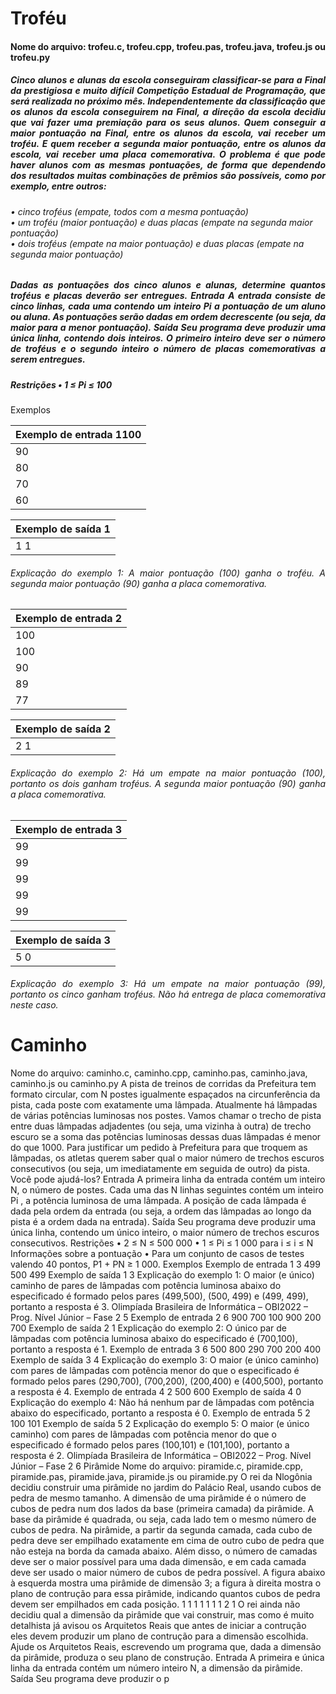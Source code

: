 <h1>Troféu</h1>
<h4 align=justify>Nome do arquivo: trofeu.c, trofeu.cpp, trofeu.pas, trofeu.java, trofeu.js ou trofeu.py </h4>

<h5 align = justify>Cinco alunos e alunas da escola conseguiram classificar-se para a Final da prestigiosa e muito difícil
Competição Estadual de Programação, que será realizada no próximo mês.
Independentemente da classificação que os alunos da escola conseguirem na Final, a direção da escola
decidiu que vai fazer uma premiação para os seus alunos. Quem conseguir a maior pontuação na
Final, entre os alunos da escola, vai receber um troféu. E quem receber a segunda maior pontuação,
entre os alunos da escola, vai receber uma placa comemorativa.
O problema é que pode haver alunos com as mesmas pontuações, de forma que dependendo dos
resultados muitas combinações de prêmios são possíveis, como por exemplo, entre outros: </h5>

<h6 align = jusify>
• cinco troféus (empate, todos com a mesma pontuação)</br>
• um troféu (maior pontuação) e duas placas (empate na segunda maior pontuação)</br>
• dois troféus (empate na maior pontuação) e duas placas (empate na segunda maior pontuação)
</h6>
<h5 align = justify>
Dadas as pontuações dos cinco alunos e alunas, determine quantos troféus e placas deverão ser
entregues.
Entrada
A entrada consiste de cinco linhas, cada uma contendo um inteiro Pi a pontuação de um aluno
ou aluna. As pontuações serão dadas em ordem decrescente (ou seja, da maior para a menor
pontuação).
Saída
Seu programa deve produzir uma única linha, contendo dois inteiros. O primeiro inteiro deve ser o
número de troféus e o segundo inteiro o número de placas comemorativas a serem entregues. </h6>
<h5 align = justify>
Restrições
• 1 ≤ Pi ≤ 100
</h5>
Exemplos</br>

|Exemplo de entrada 1100|
|:----|
|90|
|80|
|70|
|60|

|Exemplo de saída 1|
|:----|
|1 1|

<h6 align = justify>Explicação do exemplo 1: A maior pontuação (100) ganha o troféu. A segunda maior pontuação (90) ganha a placa comemorativa. </h6>

| Exemplo de entrada 2|
|:----|
|100|
|100|
|90|
|89|
|77|


|Exemplo de saída 2|
|:----|
|2 1|

<h6 align = justify>Explicação do exemplo 2: Há um empate na maior pontuação (100), portanto os dois ganham troféus. A segunda maior pontuação (90) ganha a placa comemorativa.</h6>

|Exemplo de entrada 3|
|:----|
|99|
|99|
|99|
|99|
|99|

|Exemplo de saída 3|
|:----|
|5 0|

<h6 align = justify>Explicação do exemplo 3: Há um empate na maior pontuação (99), portanto os cinco ganham troféus. Não há entrega de placa comemorativa neste caso.</h6>

<h1 align = justify> Caminho </h1>

Nome do arquivo: caminho.c, caminho.cpp, caminho.pas, caminho.java, caminho.js ou
caminho.py
A pista de treinos de corridas da Prefeitura tem formato circular, com N postes igualmente espaçados na circunferência da pista, cada poste com exatamente uma lâmpada. Atualmente há lâmpadas
de várias potências luminosas nos postes.
Vamos chamar o trecho de pista entre duas lâmpadas adjadentes (ou seja, uma vizinha à outra) de
trecho escuro se a soma das potências luminosas dessas duas lâmpadas é menor do que 1000.
Para justificar um pedido à Prefeitura para que troquem as lâmpadas, os atletas querem saber qual
o maior número de trechos escuros consecutivos (ou seja, um imediatamente em seguida de outro)
da pista. Você pode ajudá-los?
Entrada
A primeira linha da entrada contém um inteiro N, o número de postes. Cada uma das N linhas
seguintes contém um inteiro Pi
, a potência luminosa de uma lâmpada. A posição de cada lâmpada
é dada pela ordem da entrada (ou seja, a ordem das lâmpadas ao longo da pista é a ordem dada na
entrada).
Saída
Seu programa deve produzir uma única linha, contendo um único inteiro, o maior número de trechos
escuros consecutivos.
Restrições
• 2 ≤ N ≤ 500 000
• 1 ≤ Pi ≤ 1 000 para i ≤ i ≤ N
Informações sobre a pontuação
• Para um conjunto de casos de testes valendo 40 pontos, P1 + PN ≥ 1 000.
Exemplos
Exemplo de entrada 1
3
499
500
499
Exemplo de saída 1
3
Explicação do exemplo 1: O maior (e único) caminho de pares de lâmpadas com potência
luminosa abaixo do especificado é formado pelos pares (499,500), (500, 499) e (499, 499),
portanto a resposta é 3.
Olimpíada Brasileira de Informática – OBI2022 – Prog. Nível Júnior – Fase 2 5
Exemplo de entrada 2
6
900
700
100
900
200
700
Exemplo de saída 2
1
Explicação do exemplo 2: O único par de lâmpadas com potência luminosa abaixo do especificado é (700,100), portanto a resposta é 1.
Exemplo de entrada 3
6
500
800
290
700
200
400
Exemplo de saída 3
4
Explicação do exemplo 3: O maior (e único caminho) com pares de lâmpadas com potência
menor do que o especificado é formado pelos pares (290,700), (700,200), (200,400) e (400,500),
portanto a resposta é 4.
Exemplo de entrada 4
2
500
600
Exemplo de saída 4
0
Explicação do exemplo 4: Não há nenhum par de lâmpadas com potência abaixo do especificado, portanto a resposta é 0.
Exemplo de entrada 5
2
100
101
Exemplo de saída 5
2
Explicação do exemplo 5: O maior (e único caminho) com pares de lâmpadas com potência
menor do que o especificado é formado pelos pares (100,101) e (101,100), portanto a resposta
é 2.
Olimpíada Brasileira de Informática – OBI2022 – Prog. Nível Júnior – Fase 2 6
Pirâmide
Nome do arquivo: piramide.c, piramide.cpp, piramide.pas, piramide.java, piramide.js ou
piramide.py
O rei da Nlogônia decidiu construir uma pirâmide no jardim do Palácio Real, usando cubos de pedra
de mesmo tamanho. A dimensão de uma pirâmide é o número de cubos de pedra num dos lados
da base (primeira camada) da pirâmide. A base da pirâmide é quadrada, ou seja, cada lado tem o
mesmo número de cubos de pedra.
Na pirâmide, a partir da segunda camada, cada cubo de pedra deve ser empilhado exatamente em
cima de outro cubo de pedra que não esteja na borda da camada abaixo. Além disso, o número de
camadas deve ser o maior possível para uma dada dimensão, e em cada camada deve ser usado o
maior número de cubos de pedra possível.
A figura abaixo à esquerda mostra uma pirâmide de dimensão 3; a figura à direita mostra o plano
de contrução para essa pirâmide, indicando quantos cubos de pedra devem ser empilhados em cada
posição.
1
1 1 1
1
1 1
2
1
O rei ainda não decidiu qual a dimensão da pirâmide que vai construir, mas como é muito detalhista
já avisou os Arquitetos Reais que antes de iniciar a contrução eles devem produzir um plano de
contrução para a dimensão escolhida.
Ajude os Arquitetos Reais, escrevendo um programa que, dada a dimensão da pirâmide, produza o
seu plano de construção.
Entrada
A primeira e única linha da entrada contém um número inteiro N, a dimensão da pirâmide.
Saída
Seu programa deve produzir o p